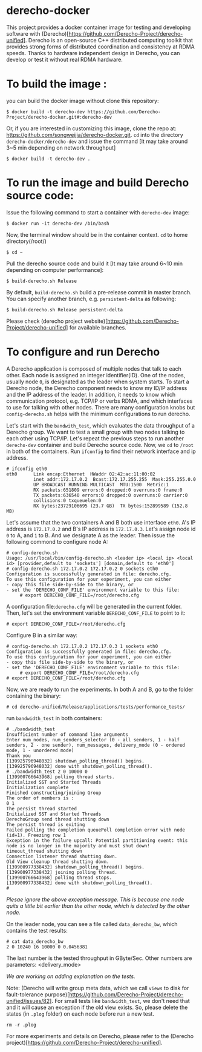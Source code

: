 # derecho-docker
This project provides a docker container image for testing and developing software with (Derecho)[https://github.com/Derecho-Project/derecho-unified]. Derecho is an open-source C++ distributed computing toolkit that provides strong forms of distributed coordination and consistency at RDMA speeds. Thanks to hardware independent design in Derecho, you can develop or test it without real RDMA hardware.

# To build the image :
you can build the docker image without clone this repository:
```
$ docker build -t derecho-dev https://github.com/Derecho-Project/derecho-docker.git#:derecho-dev
```
Or, if you are interested in customizing this image, clone the repo at: https://github.com/songweijia/derecho-docker.git.
`cd` into the directory `derecho-docker/derecho-dev` and issue the command [It may take around 3~5 min depending on network throughput]
```
$ docker build -t derecho-dev .
```
# To run the image and build Derecho source code:
Issue the following command to start a container with `derecho-dev` image:
```
$ docker run -it derecho-dev /bin/bash
```
Now, the terminal window should be in the container context. `cd` to home directory(/root/)
```
$ cd ~
```
Pull the derecho source code and build it [It may take around 6~10 min depending on computer performance]:
```
$ build-derecho.sh Release
```
By default, `build-derecho.sh` build a pre-release commit in master branch. You can specify another branch, e.g. `persistent-delta` as following:
```
$ build-derecho.sh Release persistent-delta
```
Please check (derecho project website)[https://github.com/Derecho-Project/derecho-unified] for available branches.

# To configure and run Derecho
A Derecho application is composed of multiple nodes that talk to each other. Each node is assigned an integer identifier(ID). One of the nodes, usually node `0`, is designated as the leader when system starts. To start a Derecho node, the Derecho component needs to know my ID/IP address and the IP address of the leader. In addition, it needs to know which communication protocol, e.g. TCP/IP or verbs RDMA, and which interfaces to use for talking with other nodes. There are many configuration knobs but
`config-derecho.sh` helps with the minimum configurations to run derecho.

Let's start with the `bandwith_test`, which evaluates the data throughput of a Derecho group. We want to test a small group with two nodes talking to each other using TCP/IP. Let's repeat the previous steps to run another `derecho-dev` container and build Derecho source code. Now, we `cd` to `/root` in both of the containers. Run `ifconfig` to find their network interface and ip address.
```
# ifconfig eth0
eth0      Link encap:Ethernet  HWaddr 02:42:ac:11:00:02  
          inet addr:172.17.0.2  Bcast:172.17.255.255  Mask:255.255.0.0
          UP BROADCAST RUNNING MULTICAST  MTU:1500  Metric:1
          RX packets:651809 errors:0 dropped:0 overruns:0 frame:0
          TX packets:636540 errors:0 dropped:0 overruns:0 carrier:0
          collisions:0 txqueuelen:0 
          RX bytes:23729106695 (23.7 GB)  TX bytes:152899589 (152.8 MB)
```
Let's assume that the two containers A and B both use interface `eth0`. A's IP address is `172.17.0.2` and B's IP address is `172.17.0.3`. Let's assign node id `0` to A, and `1` to B. And we designate A as the leader. Then issue the following commond to configure node A:
```
# config-derecho.sh
Usage: /usr/local/bin/config-derecho.sh <leader ip> <local ip> <local id> [provider,default to 'sockets'] [domain,default to 'eth0']
# config-derecho.sh 172.17.0.2 172.17.0.2 0 sockets eth0
Configuration is successfully generated in file: derecho.cfg.
To use this configuration for your experiment, you can either
- copy this file side-by-side to the binary, or
- set the 'DERECHO_CONF_FILE' environment variable to this file:
     # export DERECHO_CONF_FILE=/root/derecho.cfg
```
A configuration file:`derecho.cfg` will be generated in the current folder. Then, let's set the environment variable `DERECHO_CONF_FILE` to point to it:

```
# export DERECHO_CONF_FILE=/root/derecho.cfg
```

Configure B in a similar way:
```
# config-derecho.sh 172.17.0.2 172.17.0.3 1 sockets eth0
Configuration is successfully generated in file: derecho.cfg.
To use this configuration for your experiment, you can either
- copy this file side-by-side to the binary, or
- set the 'DERECHO_CONF_FILE' environment variable to this file:
     # export DERECHO_CONF_FILE=/root/derecho.cfg
# export DERECHO_CONF_FILE=/root/derecho.cfg
```

Now, we are ready to run the experiments. In both A and B, go to the folder containing the binary:
```
# cd derecho-unified/Release/applications/tests/performance_tests/
```
run `bandwidth_test` in both containers:
```
# ./bandwidth_test
Insufficient number of command line arguments
Enter num_nodes, num_senders_selector (0 - all senders, 1 - half senders, 2 - one sender), num_messages, delivery_mode (0 - ordered mode, 1 - unordered mode)
Thank you
[139925796948032] shutdown_polling_thread() begins.
[139925796948032] done with shutdown_polling_thread().
# ./bandwidth_test 2 0 10000 0
[139900766643968] polling thread starts.
Initialized SST and Started Threads
Initialization complete
Finished constructing/joining Group
The order of members is :
0 1 
The persist thread started
Initialized SST and Started Threads
DerechoGroup send thread shutting down
The persist thread is exiting
Failed polling the completion queuePoll completion error with node (id=1). Freezing row 1
Exception in the failure upcall: Potential partitioning event: this node is no longer in the majority and must shut down!
timeout_thread shutting down
Connection listener thread shutting down.
Old View cleanup thread shutting down.
[139900977338432] shutdown_polling_thread() begins.
[139900977338432] joining polling thread.
[139900766643968] polling thread stops.
[139900977338432] done with shutdown_polling_thread().
# 
```
_Plesae ignore the above exception message. This is because one node quits a little bit earlier than the other node, which is detected by the other node._

On the leader node, you can see a file called `data_derecho_bw`, which contains the test results:
```
# cat data_derecho_bw
2 0 10240 16 10000 0 0.0456381
```
The last number is the tested throughput in GByte/Sec. Other numbers are parameters: <number of nodes> <sender selector> <message size> <window size> <number of messages> <delivery_mode>
  
_We are working on adding explanation on the tests._

Note: (Derecho will write group meta data, which we call `views` to disk for fault-tolerance purpose)[https://github.com/Derecho-Project/derecho-unified/issues/82]. For small tests like `bandwidth_test`, we don't need that and it will cause an exception if the old view exists. So, please delete the states (in `.plog` folder) on each node before run a new test.
```
rm -r .plog
```

For more experiments and details on Derecho, please refer to the (Derecho project)[https://github.com/Derecho-Project/derecho-unified].
